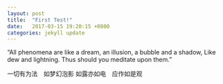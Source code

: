 ```yaml
---
layout: post
title:  "First Test!"
date:   2017-03-15 19:20:15 +0800
categories: jekyll update
---
```

“All phenomena are like a dream, an illusion, a bubble and a shadow, Like dew and lightning. Thus should you meditate upon them.” 

一切有为法　如梦幻泡影 如露亦如电　应作如是观

[jekyll-docs]: https://jekyllrb.com/docs/home
[jekyll-gh]:   https://github.com/jekyll/jekyll
[jekyll-talk]: https://talk.jekyllrb.com/
